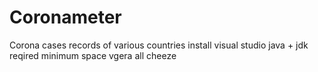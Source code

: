 # Coronameter
Corona cases records of various countries 
install visual studio
java + jdk reqired
minimum space vgera all cheeze

